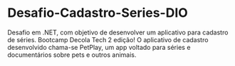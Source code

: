 # Desafio-Cadastro-Series-DIO
Desafio em .NET, com objetivo de desenvolver um aplicativo para cadastro de séries. Bootcamp Decola Tech 2 edição!  O aplicativo de cadastro desenvolvido chama-se PetPlay, um app voltado para séries e documentários sobre pets e outros animais.
